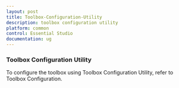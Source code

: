 ```yaml
---
layout: post
title: Toolbox-Configuration-Utility
description: toolbox configuration utility
platform: common
control: Essential Studio
documentation: ug
---
```


### Toolbox Configuration Utility

To configure the toolbox using Toolbox Configuration Utility, refer to Toolbox Configuration.

